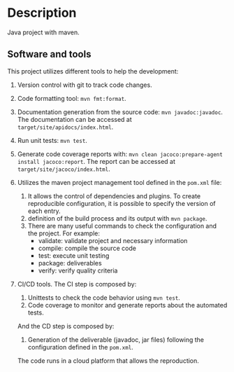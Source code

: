 # Description
Java project with maven.


## Software and tools
This project utilizes different tools to help the development:

1. Version control with git to track code changes.
1. Code formatting tool: `mvn fmt:format`.
1. Documentation generation from the source code: `mvn javadoc:javadoc`. The documentation can be accessed at `target/site/apidocs/index.html`.
1. Run unit tests: `mvn test`.
1. Generate code coverage reports with: `mvn clean jacoco:prepare-agent install jacoco:report`. The report can be accessed at `target/site/jacoco/index.html`.
1. Utilizes the maven project management tool defined in the `pom.xml` file:
    1. It allows the control of dependencies and plugins. To create reproducible configuration, it is possible to specify the version of each entry.
    1. definition of the build process and its output with `mvn package`.
    1. There are many useful commands to check the configuration and the project. For example:
        - validate: validate project and necessary information
        - compile: compile the source code
        - test: execute unit testing
        - package: deliverables
        - verify: verify quality criteria

1. CI/CD tools. The CI step is composed by:
    1. Unittests to check the code behavior using `mvn test`.
    1. Code coverage to monitor and generate reports about the automated tests.

    And the CD step is composed by:
    1. Generation of the deliverable (javadoc, jar files) following the configuration defined in the `pom.xml`.

    The code runs in a cloud platform that allows the reproduction.
